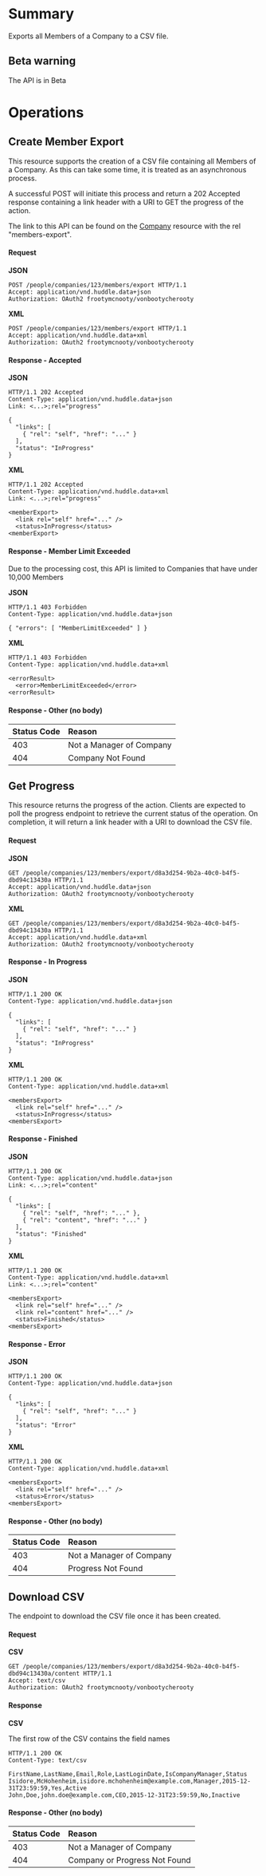 # Summary #
Exports all Members of a Company to a CSV file.
## Beta warning ##
The API is in Beta
# Operations #
## Create Member Export ##
This resource supports the creation of a CSV file containing all Members of a Company. As this can take some time, it is treated as an asynchronous process.

A successful POST will initiate this process and return a 202 Accepted response containing a link header with a URI to GET the progress of the action.

The link to this API can be found on the [Company](Company) resource with the rel "members-export".
#### Request ####
**JSON**
```
POST /people/companies/123/members/export HTTP/1.1
Accept: application/vnd.huddle.data+json
Authorization: OAuth2 frootymcnooty/vonbootycherooty
```
**XML**
```
POST /people/companies/123/members/export HTTP/1.1
Accept: application/vnd.huddle.data+xml
Authorization: OAuth2 frootymcnooty/vonbootycherooty
```
#### Response - Accepted ####
**JSON**
```
HTTP/1.1 202 Accepted
Content-Type: application/vnd.huddle.data+json
Link: <...>;rel="progress"

{
  "links": [
    { "rel": "self", "href": "..." }
  ],
  "status": "InProgress"
}
```
**XML**
```
HTTP/1.1 202 Accepted
Content-Type: application/vnd.huddle.data+xml
Link: <...>;rel="progress"

<memberExport>
  <link rel="self" href="..." />
  <status>InProgress</status>
<memberExport>
```
#### Response - Member Limit Exceeded ####
Due to the processing cost, this API is limited to Companies that have under 10,000 Members

**JSON**
```
HTTP/1.1 403 Forbidden
Content-Type: application/vnd.huddle.data+json

{ "errors": [ "MemberLimitExceeded" ] }
```
**XML**
```
HTTP/1.1 403 Forbidden
Content-Type: application/vnd.huddle.data+xml

<errorResult>
  <error>MemberLimitExceeded</error>
<errorResult>
```
#### Response - Other (no body) ####
|Status Code|Reason|
|:----------|:-----|
|403|Not a Manager of Company|
|404|Company Not Found|
## Get Progress ##
This resource returns the progress of the action. Clients are expected to poll the progress endpoint to retrieve the current status of the operation. On completion, it will return a link header with a URI to download the CSV file.
#### Request ####
**JSON**
```
GET /people/companies/123/members/export/d8a3d254-9b2a-40c0-b4f5-dbd94c13430a HTTP/1.1
Accept: application/vnd.huddle.data+json
Authorization: OAuth2 frootymcnooty/vonbootycherooty
```
**XML**
```
GET /people/companies/123/members/export/d8a3d254-9b2a-40c0-b4f5-dbd94c13430a HTTP/1.1
Accept: application/vnd.huddle.data+xml
Authorization: OAuth2 frootymcnooty/vonbootycherooty
```
#### Response - In Progress ####
**JSON**
```
HTTP/1.1 200 OK
Content-Type: application/vnd.huddle.data+json

{
  "links": [
    { "rel": "self", "href": "..." }
  ],
  "status": "InProgress"
}
```
**XML**
```
HTTP/1.1 200 OK
Content-Type: application/vnd.huddle.data+xml

<membersExport>
  <link rel="self" href="..." />
  <status>InProgress</status>
<membersExport>
```
#### Response - Finished ####
**JSON**
```
HTTP/1.1 200 OK
Content-Type: application/vnd.huddle.data+json
Link: <...>;rel="content"

{
  "links": [
    { "rel": "self", "href": "..." },
    { "rel": "content", "href": "..." }
  ],
  "status": "Finished"
}
```
**XML**
```
HTTP/1.1 200 OK
Content-Type: application/vnd.huddle.data+xml
Link: <...>;rel="content"

<membersExport>
  <link rel="self" href="..." />
  <link rel="content" href="..." />
  <status>Finished</status>
<membersExport>
```
#### Response - Error ####
**JSON**
```
HTTP/1.1 200 OK
Content-Type: application/vnd.huddle.data+json

{
  "links": [
    { "rel": "self", "href": "..." }
  ],
  "status": "Error"
}
```
**XML**
```
HTTP/1.1 200 OK
Content-Type: application/vnd.huddle.data+xml

<membersExport>
  <link rel="self" href="..." />
  <status>Error</status>
<membersExport>
```
#### Response - Other (no body) ####
|Status Code|Reason|
|:----------|:-----|
|403|Not a Manager of Company|
|404|Progress Not Found|
## Download CSV ##
The endpoint to download the CSV file once it has been created.
#### Request ####
**CSV**
```
GET /people/companies/123/members/export/d8a3d254-9b2a-40c0-b4f5-dbd94c13430a/content HTTP/1.1
Accept: text/csv
Authorization: OAuth2 frootymcnooty/vonbootycherooty
```
#### Response ####
**CSV**

The first row of the CSV contains the field names
```
HTTP/1.1 200 OK
Content-Type: text/csv

FirstName,LastName,Email,Role,LastLoginDate,IsCompanyManager,Status
Isidore,McHohenheim,isidore.mchohenheim@example.com,Manager,2015-12-31T23:59:59,Yes,Active
John,Doe,john.doe@example.com,CEO,2015-12-31T23:59:59,No,Inactive
```
#### Response - Other (no body) ####
|Status Code|Reason|
|:----------|:-----|
|403|Not a Manager of Company|
|404|Company or Progress Not Found|
